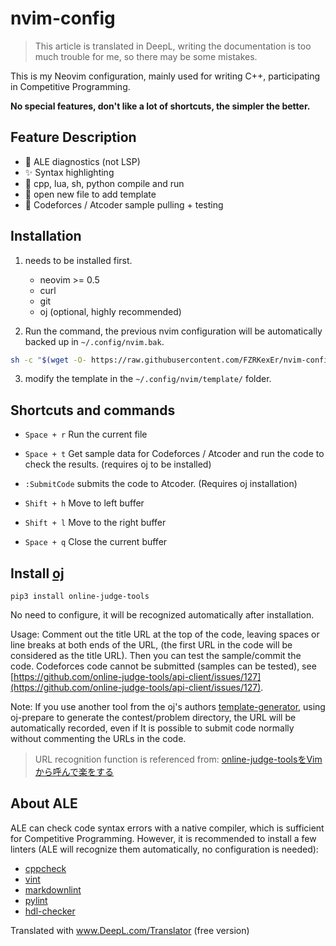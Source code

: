 # nvim-config

> This article is translated in DeepL, writing the documentation is too much trouble for me, so there may be some mistakes.

This is my Neovim configuration, mainly used for writing C++, participating in Competitive Programming.

**No special features, don't like a lot of shortcuts, the simpler the better.**
## Feature Description

- 🌈 ALE diagnostics (not LSP)
- ✨ Syntax highlighting
- 🚀 cpp, lua, sh, python compile and run
- 📖 open new file to add template
- 👑 Codeforces / Atcoder sample pulling + testing

## Installation

1. needs to be installed first.

    - neovim >= 0.5
    - curl
    - git
    - oj (optional, highly recommended) 

2. Run the command, the previous nvim configuration will be automatically backed up in `~/.config/nvim.bak`.

  ```sh
  sh -c "$(wget -O- https://raw.githubusercontent.com/FZRKexEr/nvim-config/main/install.sh)"
  ```

3. modify the template in the `~/.config/nvim/template/` folder.

## Shortcuts and commands

- `Space + r` Run the current file
- `Space + t` Get sample data for Codeforces / Atcoder and run the code to check the results. (requires oj to be installed)
- `:SubmitCode` submits the code to Atcoder. (Requires oj installation)

- `Shift + h` Move to left buffer
- `Shift + l` Move to the right buffer
- `Space + q` Close the current buffer

## Install [oj](https://github.com/online-judge-tools/oj)
 
```shell
pip3 install online-judge-tools
```

No need to configure, it will be recognized automatically after installation.

Usage: Comment out the title URL at the top of the code, leaving spaces or line breaks at both ends of the URL, (the first URL in the code will be considered as the title URL). Then you can test the sample/commit the code. Codeforces code cannot be submitted (samples can be tested), see [https://github.com/online-judge-tools/api-client/issues/127](https://github.com/online-judge-tools/api-client/issues/127).

Note: If you use another tool from the oj's authors [template-generator](https://github.com/online-judge-tools/template-generator), using oj-prepare to generate the contest/problem directory, the URL will be automatically recorded, even if It is possible to submit code normally without commenting the URLs in the code.

> URL recognition function is referenced from: [online-judge-toolsをVimから呼んで楽をする](https://maguroguma.hatenablog.com/entry/2020/08/19/090000)

## About ALE

ALE can check code syntax errors with a native compiler, which is sufficient for Competitive Programming. However, it is recommended to install a few linters (ALE will recognize them automatically, no configuration is needed):

- [cppcheck](https://github.com/danmar/cppcheck)
- [vint](https://github.com/Vimjas/vint)
- [markdownlint](https://github.com/DavidAnson/markdownlint)
- [pylint](https://github.com/PyCQA/pylint)
- [hdl-checker](https://github.com/suoto/hdl_checker)


Translated with www.DeepL.com/Translator (free version)
